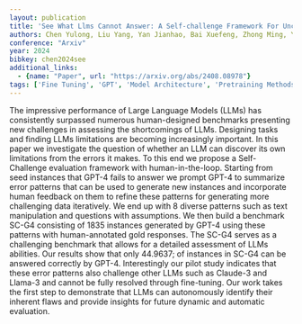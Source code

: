 ```yaml
---
layout: publication
title: 'See What Llms Cannot Answer: A Self-challenge Framework For Uncovering LLM Weaknesses'
authors: Chen Yulong, Liu Yang, Yan Jianhao, Bai Xuefeng, Zhong Ming, Yang Yinghao, Yang Ziyi, Zhu Chenguang, Zhang Yue
conference: "Arxiv"
year: 2024
bibkey: chen2024see
additional_links:
  - {name: "Paper", url: "https://arxiv.org/abs/2408.08978"}
tags: ['Fine Tuning', 'GPT', 'Model Architecture', 'Pretraining Methods', 'Prompting', 'Tools', 'Training Techniques']
---
```

The impressive performance of Large Language Models (LLMs) has consistently surpassed numerous human-designed benchmarks presenting new challenges in assessing the shortcomings of LLMs. Designing tasks and finding LLMs limitations are becoming increasingly important. In this paper we investigate the question of whether an LLM can discover its own limitations from the errors it makes. To this end we propose a Self-Challenge evaluation framework with human-in-the-loop. Starting from seed instances that GPT-4 fails to answer we prompt GPT-4 to summarize error patterns that can be used to generate new instances and incorporate human feedback on them to refine these patterns for generating more challenging data iteratively. We end up with 8 diverse patterns such as text manipulation and questions with assumptions. We then build a benchmark SC-G4 consisting of 1835 instances generated by GPT-4 using these patterns with human-annotated gold responses. The SC-G4 serves as a challenging benchmark that allows for a detailed assessment of LLMs abilities. Our results show that only 44.9637; of instances in SC-G4 can be answered correctly by GPT-4. Interestingly our pilot study indicates that these error patterns also challenge other LLMs such as Claude-3 and Llama-3 and cannot be fully resolved through fine-tuning. Our work takes the first step to demonstrate that LLMs can autonomously identify their inherent flaws and provide insights for future dynamic and automatic evaluation.
